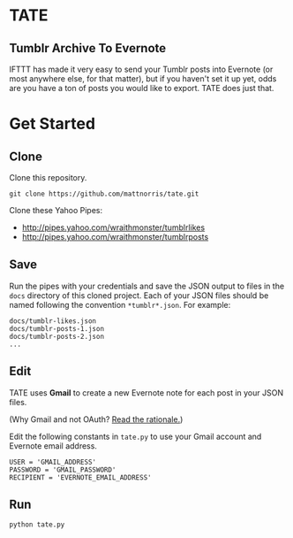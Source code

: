 # TATE
## Tumblr Archive To Evernote

IFTTT has made it very easy to send your Tumblr posts into Evernote (or most anywhere else, for that matter), but if you haven't set it up yet, odds are you have a ton of posts you would like to export. TATE does just that. 

# Get Started 

## Clone

Clone this repository. 

    git clone https://github.com/mattnorris/tate.git

Clone these Yahoo Pipes: 
- http://pipes.yahoo.com/wraithmonster/tumblrlikes
- http://pipes.yahoo.com/wraithmonster/tumblrposts

## Save

Run the pipes with your credentials and save the JSON output to files in the `docs` directory of this cloned project. Each of your JSON files should be named following the convention `*tumblr*.json`. For example: 

    docs/tumblr-likes.json
    docs/tumblr-posts-1.json
    docs/tumblr-posts-2.json
    ...

## Edit 

TATE uses **Gmail** to create a new Evernote note for each post in your JSON files.

(Why Gmail and not OAuth? [Read the rationale.](https://github.com/mattnorris/tate/wiki/FAQs))

Edit the following constants in `tate.py` to use your Gmail account and Evernote email address. 

    USER = 'GMAIL_ADDRESS'
    PASSWORD = 'GMAIL_PASSWORD'
    RECIPIENT = 'EVERNOTE_EMAIL_ADDRESS'

## Run

    python tate.py 
